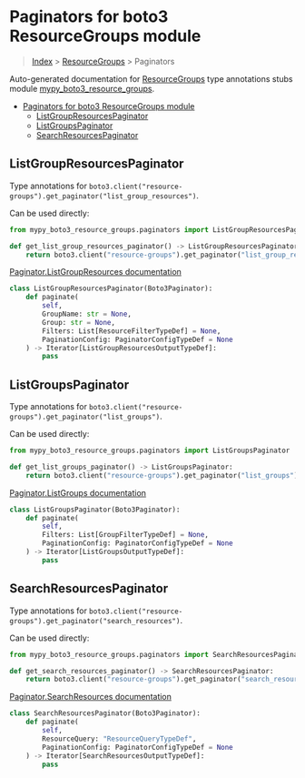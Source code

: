 # Paginators for boto3 ResourceGroups module

> [Index](../index.md) > [ResourceGroups](./index.md) > Paginators

Auto-generated documentation for [ResourceGroups](https://boto3.amazonaws.com/v1/documentation/api/latest/reference/services/resource-groups.html#ResourceGroups)
type annotations stubs module [mypy_boto3_resource_groups](https://pypi.org/project/mypy-boto3-resource-groups/).

- [Paginators for boto3 ResourceGroups module](#paginators-for-boto3-resourcegroups-module)
  - [ListGroupResourcesPaginator](#listgroupresourcespaginator)
  - [ListGroupsPaginator](#listgroupspaginator)
  - [SearchResourcesPaginator](#searchresourcespaginator)

## ListGroupResourcesPaginator

Type annotations for `boto3.client("resource-groups").get_paginator("list_group_resources")`.

Can be used directly:

```python
from mypy_boto3_resource_groups.paginators import ListGroupResourcesPaginator

def get_list_group_resources_paginator() -> ListGroupResourcesPaginator:
    return boto3.client("resource-groups").get_paginator("list_group_resources")
```

[Paginator.ListGroupResources documentation](https://boto3.amazonaws.com/v1/documentation/api/latest/reference/services/resource-groups.html#ResourceGroups.Paginator.ListGroupResources)

```python
class ListGroupResourcesPaginator(Boto3Paginator):
    def paginate(
        self,
        GroupName: str = None,
        Group: str = None,
        Filters: List[ResourceFilterTypeDef] = None,
        PaginationConfig: PaginatorConfigTypeDef = None
    ) -> Iterator[ListGroupResourcesOutputTypeDef]:
        pass
```
## ListGroupsPaginator

Type annotations for `boto3.client("resource-groups").get_paginator("list_groups")`.

Can be used directly:

```python
from mypy_boto3_resource_groups.paginators import ListGroupsPaginator

def get_list_groups_paginator() -> ListGroupsPaginator:
    return boto3.client("resource-groups").get_paginator("list_groups")
```

[Paginator.ListGroups documentation](https://boto3.amazonaws.com/v1/documentation/api/latest/reference/services/resource-groups.html#ResourceGroups.Paginator.ListGroups)

```python
class ListGroupsPaginator(Boto3Paginator):
    def paginate(
        self,
        Filters: List[GroupFilterTypeDef] = None,
        PaginationConfig: PaginatorConfigTypeDef = None
    ) -> Iterator[ListGroupsOutputTypeDef]:
        pass
```
## SearchResourcesPaginator

Type annotations for `boto3.client("resource-groups").get_paginator("search_resources")`.

Can be used directly:

```python
from mypy_boto3_resource_groups.paginators import SearchResourcesPaginator

def get_search_resources_paginator() -> SearchResourcesPaginator:
    return boto3.client("resource-groups").get_paginator("search_resources")
```

[Paginator.SearchResources documentation](https://boto3.amazonaws.com/v1/documentation/api/latest/reference/services/resource-groups.html#ResourceGroups.Paginator.SearchResources)

```python
class SearchResourcesPaginator(Boto3Paginator):
    def paginate(
        self,
        ResourceQuery: "ResourceQueryTypeDef",
        PaginationConfig: PaginatorConfigTypeDef = None
    ) -> Iterator[SearchResourcesOutputTypeDef]:
        pass
```